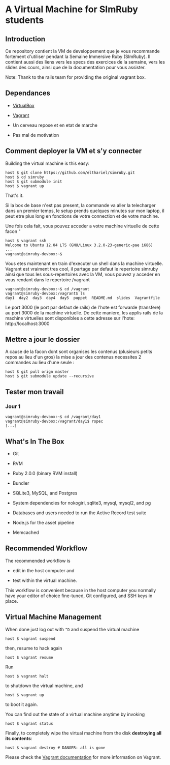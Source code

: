 # A Virtual Machine for SImRuby students

## Introduction

Ce repository contient la VM de developpement que je vous recommande
fortement d'utiliser pendant la Semaine Immersive Ruby (SImRuby). Il
contient aussi des liens vers les specs des exercices de la semaine,
vers les slides des cours, ainsi que de la documentation pour vous
assister.

Note: Thank to the rails team for providing the original vagrant box.

## Dependances

* [VirtualBox](https://www.virtualbox.org)

* [Vagrant](http://vagrantup.com)

* Un cerveau repose et en etat de marche

* Pas mal de motivation

## Comment deployer la VM et s'y connecter

Building the virtual machine is this easy:

    host $ git clone https://github.com/elthariel/simruby.git
    host $ cd simruby
    host $ git submodule init
    host $ vagrant up

That's it.

Si la box de base n'est pas present, la commande va aller la
telecharger dans un premier temps, le setup prends quelques minutes
sur mon laptop, il peut etre plus long en fonctions de votre
connection et de votre machine.

Une fois cela fait, vous pouvez acceder a votre machine virtuelle de cette facon "

    host $ vagrant ssh
    Welcome to Ubuntu 12.04 LTS (GNU/Linux 3.2.0-23-generic-pae i686)
    ...
    vagrant@simruby-devbox:~$

Vous etes maintenant en train d'executer un shell dans la machine
virtuelle. Vagrant est vraiment tres cool, il partage par defaut le
repertoire simruby ainsi que tous les sous-repertoires avec la VM,
vous pouvez y acceder en vous rendant dans le repertoire /vagrant

    vagrant@simruby-devbox:~$ cd /vagrant
    vagrant@simruby-devbox:/vagrant$ ls
    day1  day2  day3  day4  day5  puppet  README.md  slides  Vagrantfile

Le port 3000 (le port par defaut de rails) de l'hote est forwarde
(transfere) au port 3000 de la machine virtuelle. De cette maniere,
les applis rails de la machine virtuelles sont disponibles a cette
adresse sur l'hote: http://localhost:3000

## Mettre a jour le dossier

A cause de la facon dont sont organises les contenus (plusieurs petits
repos au lieu d'un gros) la mise a jour des contenus necessites 2
commandes au lieu d'une seule :

    host $ git pull orign master
    host $ git submodule update --recursive

## Tester mon travail

### Jour 1

    vagrant@simruby-devbox:~$ cd /vagrant/day1
    vagrant@simruby-devbox:/vagrant/day1$ rspec
    [...]

## What's In The Box

* Git

* RVM

* Ruby 2.0.0 (binary RVM install)

* Bundler

* SQLite3, MySQL, and Postgres

* System dependencies for nokogiri, sqlite3, mysql, mysql2, and pg

* Databases and users needed to run the Active Record test suite

* Node.js for the asset pipeline

* Memcached

## Recommended Workflow

The recommended workflow is

* edit in the host computer and

* test within the virtual machine.

This workflow is convenient because in the host computer you normally have your editor of choice fine-tuned, Git configured, and SSH keys in place.

## Virtual Machine Management

When done just log out with `^D` and suspend the virtual machine

    host $ vagrant suspend

then, resume to hack again

    host $ vagrant resume

Run

    host $ vagrant halt

to shutdown the virtual machine, and

    host $ vagrant up

to boot it again.

You can find out the state of a virtual machine anytime by invoking

    host $ vagrant status

Finally, to completely wipe the virtual machine from the disk **destroying all its contents**:

    host $ vagrant destroy # DANGER: all is gone

Please check the [Vagrant documentation](http://vagrantup.com/v1/docs/index.html) for more information on Vagrant.
